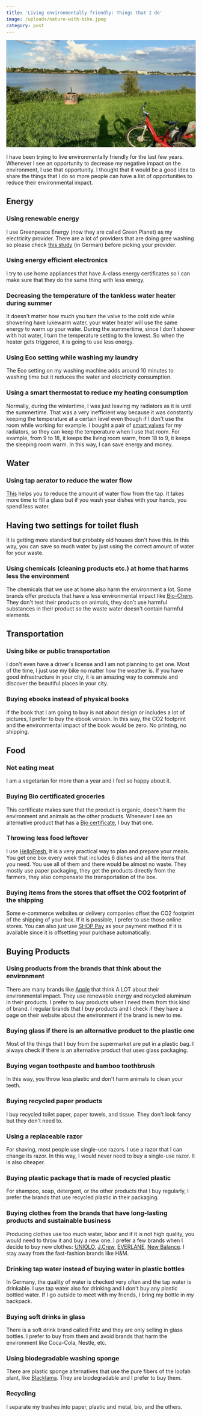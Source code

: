 ```yaml
---
title: 'Living environmentally friendly: Things that I do'
image: /uploads/nature-with-bike.jpeg
category: post
---
```


![StadtRAD bike in a green place next to a river](/uploads/nature-with-bike.jpeg)

I have been trying to live environmentally friendly for the last few years. Whenever I see an opportunity to decrease my negative impact on the environment, I use that opportunity. I thought that it would be a good idea to share the things that I do so more people can have a list of opportunities to reduce their environmental impact.

## Energy

### Using renewable energy

I use Greenpeace Energy (now they are called Green Planet) as my electricity provider. There are a lot of providers that are doing gree washing so please check [this study](https://www.lichtblick.de/presse/stromkennzeichnung) (in German) before picking your provider.

### Using energy efficient electronics

I try to use home appliances that have A-class energy certificates so I can make sure that they do the same thing with less energy.

### Decreasing the temperature of the tankless water heater during summer

It doesn't matter how much you turn the valve to the cold side while showering have lukewarm water, your water heater will use the same energy to warm up your water. During the summertime, since I don't shower with hot water, I turn the temperature setting to the lowest. So when the heater gets triggered, it is going to use less energy.

### Using Eco setting while washing my laundry

The Eco setting on my washing machine adds around 10 minutes to washing time but it reduces the water and electricity consumption.

### Using a smart thermostat to reduce my heating consumption

Normally, during the wintertime, I was just leaving my radiators as it is until the summertime. That was a very inefficient way because it was constantly keeping the temperature at a certain level even though if I don't use the room while working for example. I bought a pair of [smart valves](https://www.amazon.de/-/en/gp/product/B076QK2PJV/) for my radiators, so they can keep the temperature when I use that room. For example, from 9 to 18, it keeps the living room warm, from 18 to 9, it keeps the sleeping room warm. In this way, I can save energy and money.


## Water

### Using tap aerator to reduce the water flow

[This](https://www.amazon.de/gp/product/B00ACMN65C/) helps you to reduce the amount of water flow from the tap. It takes more time to fill a glass but if you wash your dishes with your hands, you spend less water.

## Having two settings for toilet flush

It is getting more standard but probably old houses don't have this. In this way, you can save so much water by just using the correct amount of water for your waste.

### Using chemicals (cleaning products etc.) at home that harms less the environment

The chemicals that we use at home also harm the environment a lot. Some brands offer products that have a less environmental impact like [Bio-Chem](https://bio-chem.eu). They don't test their products on animals, they don't use harmful substances in their product so the waste water doesn't contain harmful elements.


## Transportation

### Using bike or public transportation

I don't even have a driver's license and I am not planning to get one. Most of the time, I just use my bike no matter how the weather is. If you have good infrastructure in your city, it is an amazing way to commute and discover the beautiful places in your city. 

### Buying ebooks instead of physical books

If the book that I am going to buy is not about design or includes a lot of pictures, I prefer to buy the ebook version. In this way, the CO2 footprint and the environmental impact of the book would be zero. No printing, no shipping.


## Food

### Not eating meat

I am a vegetarian for more than a year and I feel so happy about it.

### Buying Bio certificated groceries

This certificate makes sure that the product is organic, doesn't harm the environment and animals as the other products. Whenever I see an alternative product that has a [Bio certificate](https://en.wikipedia.org/wiki/Organic_certification), I buy that one.

### Throwing less food leftover

I use [HelloFresh](https://www.hellofresh.de/pages/raf_lp11?c=HS-H80IU94FD&utm_campaign=clipboard&utm_couponvalue=55&utm_invitername=Mert&utm_medium=referral&utm_source=raf-share), it is a very practical way to plan and prepare your meals. You get one box every week that includes 6 dishes and all the items that you need. You use all of them and there would be almost no waste. They mostly use paper packaging, they get the products directly from the farmers, they also compensate the transportation of the box.

### Buying items from the stores that offset the CO2 footprint of the shipping

Some e-commerce websites or delivery companies offset the CO2 footprint of the shipping of your box. If it is possible, I prefer to use those online stores. You can also just use [SHOP Pay](https://shop.app/carbon-offsetting) as your payment method if it is available since it is offsetting your purchase automatically.


## Buying Products

### Using products from the brands that think about the environment 

There are many brands like [Apple](https://www.apple.com/environment/) that think A LOT about their environmental impact. They use renewable energy and recycled aluminum in their products. I prefer to buy products when I need them from this kind of brand. I regular brands that I buy products and I check if they have a page on their website about the environment if the brand is new to me.

### Buying glass if there is an alternative product to the plastic one

Most of the things that I buy from the supermarket are put in a plastic bag. I always check if there is an alternative product that uses glass packaging.

### Buying vegan toothpaste and bamboo toothbrush

In this way, you throw less plastic and don't harm animals to clean your teeth.

### Buying recycled paper products

I buy recycled toilet paper, paper towels, and tissue. They don't look fancy but they don't need to.

### Using a replaceable razor

For shaving, most people use single-use razors. I use a razor that I can change its razor. In this way, I would never need to buy a single-use razor. It is also cheaper.

### Buying plastic package that is made of recycled plastic

For shampoo, soap, detergent, or the other products that I buy regularly, I prefer the brands that use recycled plastic in their packaging.

### Buying clothes from the brands that have long-lasting products and sustainable business

Producing clothes use too much water, labor and if it is not high quality, you would need to throw it and buy a new one. I prefer a few brands when I decide to buy new clothes: [UNIQLO](https://www.uniqlo.com/en/sustainability/planet/), [J.Crew](https://www.jcrew.com/de/s/CSR-product-and-planet-fabrics), [EVERLANE](https://www.everlane.com/sustainability), [New Balance](https://www.newbalance.com/responsible-leadership/environment.html). I stay away from the fast-fashion brands like H&M.

### Drinking tap water instead of buying water in plastic bottles

In Germany, the quality of water is checked very often and the tap water is drinkable. I use tap water also for drinking and I don't buy any plastic bottled water. If I go outside to meet with my friends, I bring my bottle in my backpack.

### Buying soft drinks in glass

There is a soft drink brand called Fritz and they are only selling in glass bottles. I prefer to buy from them and avoid brands that harm the environment like Coca-Cola, Nestle, etc.

### Using biodegradable washing sponge

There are plastic sponge alternatives that use the pure fibers of the loofah plant, like [Blacklama](https://www.amazon.de/gp/product/B083K4WL6X/). They are biodegradable and I prefer to buy them. 

### Recycling

I separate my trashes into paper, plastic and metal, bio, and the others.
